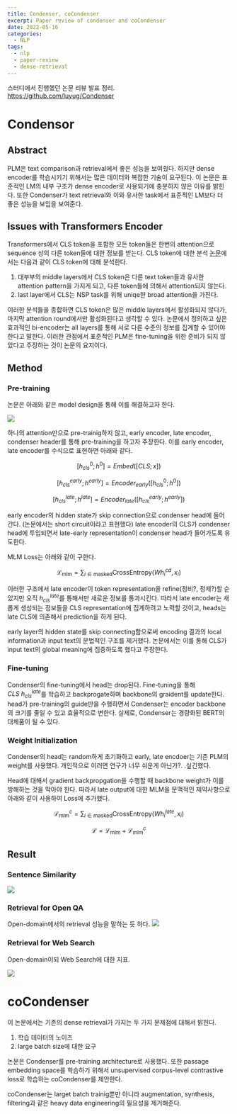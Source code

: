 ```yaml
---
title: Condenser, coCondenser
excerpt: Paper review of condenser and coCondenser
date: 2022-05-16
categories: 
  - NLP
tags:
  - nlp
  - paper-review
  - dense-retrieval
---
```

스터디에서 진행했던 논문 리뷰 발표 정리.  
https://github.com/luyug/Condenser

# Condensor
## Abstract
PLM은 text comparison과 retrieval에서 좋은 성능을 보여줬다. 하지만 dense encoder를 학습시키기 위해서는 많은 데이터와 복잡한 기술이 요구된다. 
이 논문은 표준적인 LM의 내부 구조가 dense encoder로 사용되기에 충분하지 않은 이유를 밝힌다. 또한 Condenser가 text retrieval와 이와 유사한 task에서 표준적인 LM보다 더 좋은 성능을 보임을 보여준다.

## Issues with Transformers Encoder
Transformers에서 CLS token을 포함한 모든 token들은 한번의 attention으로 sequence 상의 다른 token들에 대한 정보를 받는다.  CLS token에 대한 분석 [논문](https://arxiv.org/abs/1906.04341)에서는 다음과 같이 CLS token에 대해 분석한다.
1. 대부부의 middle layers에서 CLS token은 다른 text token들과 유사한 attention pattern을 가지게 되고, 다른 token들에 의해서 attention되지 않는다.
2. last layer에서 CLS는 NSP task를 위해 uniqe한 broad attention을 가진다. 

이러한 분석들을 종합하면 CLS token은 많은 middle layers에서 활성화되지 않다가, 마지막 attention round에서만 활성화된다고 생각할 수 있다. 논문에서 정의하고 싶은 효과적인 bi-encoder는 all layers를 통해 서로 다른 수준의 정보를 집계할 수 있어야 한다고 말한다. 이러한 관점에서 표준적인 PLM은 fine-tuning을 위한 준비가 되지 않았다고 주장하는 것이 논문의 요지이다. 

## Method
### Pre-training
논문은 아래와 같은 model design을 통해 이를 해결하고자 한다.

![](/assets/Condenser,coCondenser/20220516170729.png)  

하나의 attention만으로 pre-trainig하지 않고, early encoder, late encoder, condenser header를 통해 pre-training을 하고자 주장한다. 이를 early encoder, late encoder를 수식으로 표현하면 아래와 같다.

$$[h^{0}_{cls};h^{0}] = Embed([CLS;x])$$   

$$[h^{early}_{cls};h^{early}] = Encoder_{early}([h^{0}_{cls};h^{0}])$$    

$$[h^{late}_{cls};h^{late}] = Encoder_{late}([h^{early}_{cls};h^{early}])$$    

early encoder의 hidden state가 skip connection으로 condenser head에 들어간다. (논문에서는 short circuit이라고 표현했다) late encoder의 CLS가 condenser head에 투입되면서 late-early representation이 condenser head가 들어가도록 유도한다.

MLM Loss는 아래와 같이 구한다.

$$\mathcal{L}_\text{mlm} = \sum_{i \in \text{masked}} \text{CrossEntropy}(W h^{cd}_i, x_i)$$  

이러한 구조에서 late encoder이 token representation을 refine(정비?, 정제?)할 순 있지만 오직 $h^{late}_{cls}$를 통해서만 새로운 정보를 통과시킨다. 따라서 late encoder는 새롭게 생성되는 정보들을 CLS representation에 집계하려고 노력할 것이고, heads는 late CLS에 의존해서 prediction을 하게 된다.

early layer의 hidden state를 skip connecting함으로써 encoding 결과의 local information과 input text의 문법적인 구조를 제거했다. 논문에서는 이를 통해 CLS가 input text의 global meaning에 집중하도록 했다고 주장한다.

### Fine-tuning
Condenser의 fine-tuning에서 head는 drop된다. Fine-tuning을 통해 $CLS\ h^{late}_{cls}$를 학습하고 backprogate하며 backbone의 graident를 update한다. head가 pre-training의 guide만을 수행하면서 Condenser는 encoder backbone의 크기를 줄일 수 있고 효율적으로 변한다. 
실제로, Condenser는 경량화된 BERT의 대체품이 될 수 있다.

### Weight Initialization
Condenser의 head는 random하게 초기화하고 early, late encdoer는 기존 PLM의 weight를 사용했다. 개인적으로 이러면 연구가 너무 쉬운게 아닌가?. .싶긴했다. 

Head에 대해서 gradient backpropgation을 수행할 때 backbone weight가 이를 방해하는 것을 막아야 한다. 따라서 late output에 대한 MLM을 문맥적인 제약사항으로 아래와 같이 사용하여 Loss에 추가했다. 

$$\mathcal{L}_\text{mlm}^c = \sum_{i \in \text{masked}} \text{CrossEntropy}(W h^{late}_i, x_i)$$   

$$\mathcal{L} = \mathcal{L}_\text{mlm} + \mathcal{L}_\text{mlm}^c$$

## Result
### Sentence Similarity

![](/assets/images/Condenser,coCondenser/20220516174926.png)  

### Retrieval for Open QA
Open-domain에서의 retrieval 성능을 말하는 듯 하다.
![](/assets/images/Condenser,coCondenser/20220516175155.png)  

### Retrieval for Web Search
Open-domain이되 Web Search에 대한 지표.

![](/assets/images/Condenser,coCondenser/20220516175321.png)  


# coCondenser
이 논문에서는 기존의 dense retrieval가 가지는 두 가지 문제점에 대해서 밝힌다.
1. 학습 데이터의 노이즈
2. large batch size에 대한 요구  

논문은 Condenser를 pre-training architecture로 사용했다. 또한 passage embedding space를 학습하기 위해서 unsupervised corpus-level contrastive loss로 학습하는 coCondenser를 제안한다.

coCondenser는 larget batch trainig뿐만 아니라 augmentation, synthesis, filtering과 같은 heavy data engineering의 필요성을 제거해준다. 